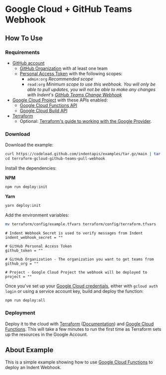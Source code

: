 # Google Cloud + GitHub Teams Webhook

## How To Use

### Requirements

- [GitHub account](https://github.com/)
  - [GitHub Organization](https://github.com/account/organizations) with at least one team
  - [Personal Access Token](https://docs.github.com/en/github/authenticating-to-github/keeping-your-account-and-data-secure/creating-a-personal-access-token) with the following scopes:
    - `admin:org` _Recommended scope_
    - `read:org` _Minimum scope to use this webhook. You will only be able to pull updates, you will not be able to make any changes with Indent's [GitHub Teams Change Webhook](https://github.com/indentapis/examples/tree/ID-903/webhooks/change/terraform-gcloud-github-teams-webhook)_
- [Google Cloud Project](https://cloud.google.com/) with these APIs enabled:
  - [Google Cloud Functions API](https://cloud.google.com/functions)
  - [Google Cloud Build API](https://console.cloud.google.com/cloud-build)
- [Terraform](https://terraform.io)
  - Optional: [Terraform's guide to working with the Google Provider](https://registry.terraform.io/providers/hashicorp/google/latest/docs/guides/getting_started).

### Download

Download the example:

```bash
curl https://codeload.github.com/indentapis/examples/tar.gz/main | tar -xz --strip=3 examples-main/webhooks/pull/terraform-gcloud-github-teams-pull-webhook \
cd terraform-gcloud-github-teams-pull-webhook
```

Install the dependencies:

**NPM**

```bash
npm run deploy:init
```

**Yarn**

```bash
yarn deploy:init
```

Add the environment variables:

```bash
mv terraform/config/example.tfvars terraform/config/terraform.tfvars
```

```hcl
# Indent Webhook Secret is used to verify messages from Indent
indent_webhook_secret = ""

# GitHub Personal Access Token
github_token = ""

# GitHub Organization - The organization you want to get teams from
github_org = ""

# Project - Google Cloud Project the webhook will be deployed to
project = ""
```

Once you've set up your [Google Cloud credentials](https://indent.com/docs/webhooks/deploy#deploying-on-google-cloud), either with `gcloud auth login` or using a service account key, build and deploy the function:

```bash
npm run deploy:all
```

### Deployment

Deploy it to the cloud with [Terraform](https://terraform.io) ([Documentation](https://terraform.io/docs/)) and [Google Cloud Functions](https://console.cloud.google.com/functions). This will take a few minutes to run the first time as Terraform sets up the resources in the Google Account.

## About Example

This is a simple example showing how to use [Google Cloud Functions](https://cloud.google.com/) to deploy an Indent Webhook.
